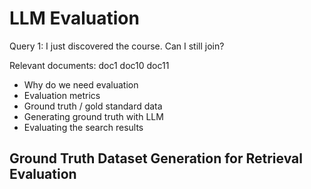 # LLM Evaluation

Query 1: I just discovered the course. Can I still join?

Relevant documents: doc1 doc10 doc11

- Why do we need evaluation
- Evaluation metrics
- Ground truth / gold standard data
- Generating ground truth with LLM
- Evaluating the search results

## Ground Truth Dataset Generation for Retrieval Evaluation

